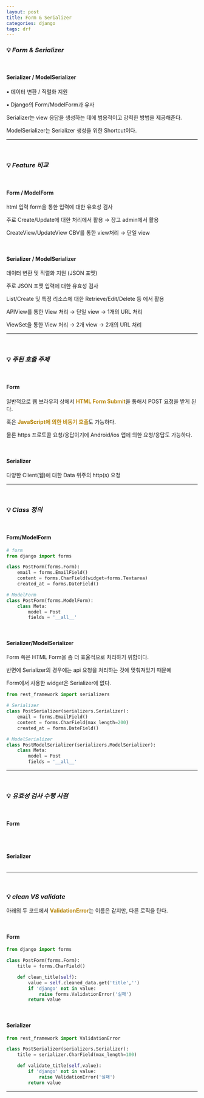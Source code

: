 ```yaml
---
layout: post
title: Form & Serializer
categories: django
tags: drf
---
```


### 💡 ***Form & Serializer***

<br>

#### Serializer / ModelSerializer

▪ 데이터 변환 / 직렬화 지원

▪ Django의 Form/ModelForm과 유사

Serializer는 view 응답을 생성하는 데에 범용적이고 강력한 방법을 제공해준다.

ModelSerializer는 Serializer 생성을 위한 Shortcut이다.

---

<br> 

### 💡 ***Feature 비교*** 

<br> 

#### Form / ModelForm

html 입력 form을 통한 입력에 대한 유효성 검사

주로 Create/Update에 대한 처리에서 활용 → 장고 admin에서 활용

CreateView/UpdateView CBV를 통한 view처리 → 단일 view

<br> 

#### Serializer / ModelSerializer

데이터 변환 및 직렬화 지원 (JSON 포맷)

주로 JSON 포맷 입력에 대한 유효성 검사

List/Create 및 특정 리소스에 대한 Retrieve/Edit/Delete 등 에서 활용

APIView를 통한 View 처리 → 단일 view → 1개의 URL 처리

ViewSet을 통한 View 처리 → 2개 view → 2개의 URL 처리

---

<br> 

### 💡 ***주된 호출 주제*** 

<br>

#### Form

일반적으로 웹 브라우저 상에서 <span style="color:#B8860B">**HTML Form Submit**</span>을 통해서 POST 요청을 받게 된다.

혹은 <span style="color:#B8860B">**JavaScript에 의한 비동기 호출**</span>도 가능하다. 

물론 https 프로토콜 요청/응답이기에 Android/ios 앱에 의한 요청/응답도 가능하다.

<br>

#### Serializer

다양한 Client(웹)에 대한 Data 위주의 http(s) 요청

---

<br>

### 💡 ***Class 정의***

<br>

#### Form/ModelForm

```python
# form
from django import forms

class PostForm(forms.Form):
    email = forms.EmailField()
    content = forms.CharField(widget=forms.Textarea)
    created_at = forms.DateField()

# ModelForm
class PostForm(forms.ModelForm):
    class Meta:
        model = Post
        fields = '__all__'
```

<br>

#### Serializer/ModelSerializer

Form 쪽은 HTML Form을 좀 더 효율적으로 처리하기 위함이다. 

반면에 Serializer의 경우에는 api 요청을 처리하는 것에 맞춰져있기 때문에

Form에서 사용한 widget은 Serializer에 없다.

```python
from rest_framework import serializers

# Serializer
class PostSerializer(serializers.Serializer):
    email = forms.EmailField()
    content = forms.CharField(max_length=200)
    created_at = forms.DateField()

# ModelSerializer
class PostModelSerializer(serializers.ModelSerializer):
    class Meta:
        model = Post
        fields = '__all__'
```
---

<br>

### 💡 ***유효성 검사 수행 시점***

<br>

#### Form
```python

```

<br>

#### Serializer
```python
```
---

<br>

### 💡 ***clean VS validate***

아래의 두 코드에서 <span style="color:#B8860B">**ValidationError**</span>는 이름은 같지만, 다른 로직을 탄다.

<br>

#### Form
```python
from django import forms

class PostForm(forms.Form):
    title = forms.CharField()

    def clean_title(self):
        value = self.cleaned_data.get('title','')
        if 'django' not in value:
            raise forms.ValidationError('실패')
        return value
```

<br>

#### Serializer
```python
from rest_framework import ValidationError

class PostSerializer(serializers.Serializer):
    title = serializer.CharField(max_length=100)

    def validate_title(self,value):
        if 'django' not in value:
            raise ValidationError('실패')
        return value
```
---
